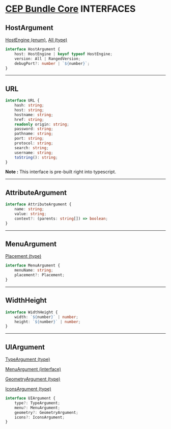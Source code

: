 # [CEP Bundle Core](../README.md) **INTERFACES**

## **HostArgument**

[HostEngine (enum)](enums.md#HostEngine), [All (type)](types.md#All)

```typescript
interface HostArgument {
	host: HostEngine | keyof typeof HostEngine;
	version: All | RangedVersion;
	debugPort?: number | `${number}`;
}
```

---

## **URL**

```typescript
interface URL {
	hash: string;
	host: string;
	hostname: string;
	href: string;
	readonly origin: string;
	password: string;
	pathname: string;
	port: string;
	protocol: string;
	search: string;
	username: string;
	toString(): string;
}
```

**Note :** This interface is pre-built right into typescript.

---

## **AttributeArgument**

```typescript
interface AttributeArgument {
	name: string;
	value: string;
	context?: (parents: string[]) => boolean;
}
```

---

## **MenuArgument**

[Placement (type)](types.md#Placement)

```typescript
interface MenuArgument {
	menuName: string;
	placement?: Placement;
}
```

---

## **WidthHeight**

```typescript
interface WidthHeight {
	width: `${number}` | number;
	height: `${number}` | number;
}
```

---

## **UIArgument**

[TypeArgument (type)](types.md#TypeArgument)

[MenuArgument (interface)](#MenuArgument)

[GeometryArgument (type)](types.md#GeometryArgument)

[IconsArgument (type)](types.md#IconsArgument)

```typescript
interface UIArgument {
	type?: TypeArgument;
	menu?: MenuArgument;
	geometry?: GeometryArgument;
	icons?: IconsArgument;
}
```
